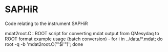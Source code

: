 # SAPHiR
Code relating to the instrument SAPHiR

mdat2root.C : ROOT script for converting mdat output from QMesydaq to ROOT format
              example usage (batch conversion) - for i in ../data/*.mdat; do root -q -b 'mdat2root.C("'$i'")'; done
